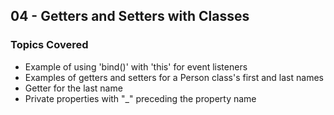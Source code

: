 ## 04 - Getters and Setters with Classes

### Topics Covered

- Example of using 'bind()' with 'this' for event listeners
- Examples of getters and setters for a Person class's first and last names
- Getter for the last name
- Private properties with "\_" preceding the property name
